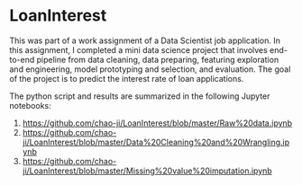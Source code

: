 # LoanInterest

This was part of a work assignment of a Data Scientist job application. In this assignment, I completed
a mini data science project that involves end-to-end pipeline from data cleaning, data preparing, featuring
exploration and engineering, model prototyping and selection, and evaluation. The goal of the project is to
predict the interest rate of loan applications.

The python script and results are summarized in the following Jupyter notebooks:
1. https://github.com/chao-ji/LoanInterest/blob/master/Raw%20data.ipynb
2. https://github.com/chao-ji/LoanInterest/blob/master/Data%20Cleaning%20and%20Wrangling.ipynb
3. https://github.com/chao-ji/LoanInterest/blob/master/Missing%20value%20imputation.ipynb
